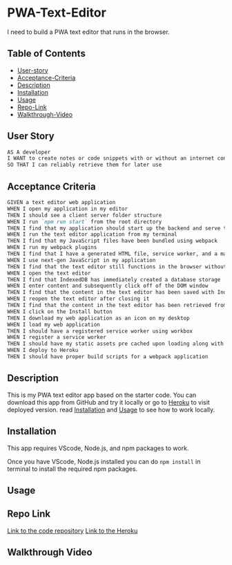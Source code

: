 # PWA-Text-Editor

I need to build a PWA text editor that runs in the browser.

## Table of Contents

- [User-story](#user-story)
- [Acceptance-Criteria](#acceptance-criteria)
- [Description](#description)
- [Installation](#installation)
- [Usage](#usage)
- [Repo-Link](#repo-link)
- [Walkthrough-Video](#walkthrough-video)

## User Story

```md
AS A developer
I WANT to create notes or code snippets with or without an internet connection
SO THAT I can reliably retrieve them for later use
```

## Acceptance Criteria

```md
GIVEN a text editor web application
WHEN I open my application in my editor
THEN I should see a client server folder structure
WHEN I run `npm run start` from the root directory
THEN I find that my application should start up the backend and serve the client
WHEN I run the text editor application from my terminal
THEN I find that my JavaScript files have been bundled using webpack
WHEN I run my webpack plugins
THEN I find that I have a generated HTML file, service worker, and a manifest file
WHEN I use next-gen JavaScript in my application
THEN I find that the text editor still functions in the browser without errors
WHEN I open the text editor
THEN I find that IndexedDB has immediately created a database storage
WHEN I enter content and subsequently click off of the DOM window
THEN I find that the content in the text editor has been saved with IndexedDB
WHEN I reopen the text editor after closing it
THEN I find that the content in the text editor has been retrieved from our IndexedDB
WHEN I click on the Install button
THEN I download my web application as an icon on my desktop
WHEN I load my web application
THEN I should have a registered service worker using workbox
WHEN I register a service worker
THEN I should have my static assets pre cached upon loading along with subsequent pages and static assets
WHEN I deploy to Heroku
THEN I should have proper build scripts for a webpack application
```

## Description

This is my PWA text editor app based on the starter code. You can download this app from GitHub and try it locally or go to [Heroku](https://cj-jate-8ec415473575.herokuapp.com/) to visit deployed version.
read [Installation](#installation) and [Usage](#usage) to see how to work locally.

## Installation

This app requires VScode, Node.js, and npm packages to work.

Once you have VScode, Node.js installed you can do ``npm install`` in terminal to install the required npm packages.

## Usage

## Repo Link

[Link to the code repository](https://github.com/CQlove/PWA-Text-Editor)
[Link to the Heroku](https://cj-jate-8ec415473575.herokuapp.com/)

## Walkthrough Video
